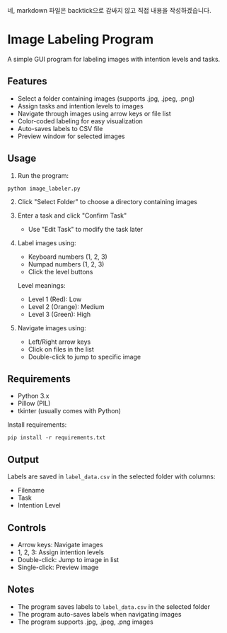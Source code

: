 네, markdown 파일은 backtick으로 감싸지 않고 직접 내용을 작성하겠습니다.

# Image Labeling Program

A simple GUI program for labeling images with intention levels and tasks.

## Features

- Select a folder containing images (supports .jpg, .jpeg, .png)
- Assign tasks and intention levels to images
- Navigate through images using arrow keys or file list
- Color-coded labeling for easy visualization
- Auto-saves labels to CSV file
- Preview window for selected images

## Usage

1. Run the program:
```
python image_labeler.py
```

2. Click "Select Folder" to choose a directory containing images

3. Enter a task and click "Confirm Task"
   - Use "Edit Task" to modify the task later

4. Label images using:
   - Keyboard numbers (1, 2, 3)
   - Numpad numbers (1, 2, 3)
   - Click the level buttons
   
   Level meanings:
   - Level 1 (Red): Low
   - Level 2 (Orange): Medium
   - Level 3 (Green): High

5. Navigate images using:
   - Left/Right arrow keys
   - Click on files in the list
   - Double-click to jump to specific image

## Requirements

- Python 3.x
- Pillow (PIL)
- tkinter (usually comes with Python)

Install requirements:
```
pip install -r requirements.txt
```

## Output

Labels are saved in `label_data.csv` in the selected folder with columns:
- Filename
- Task
- Intention Level

## Controls

- Arrow keys: Navigate images
- 1, 2, 3: Assign intention levels
- Double-click: Jump to image in list
- Single-click: Preview image

## Notes

- The program saves labels to `label_data.csv` in the selected folder
- The program auto-saves labels when navigating images
- The program supports .jpg, .jpeg, .png images
